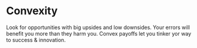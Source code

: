 # Convexity
Look for opportunities with big upsides and low downsides.
Your errors will benefit you more than they harm you.
Convex payoffs let you tinker yor way to success & innovation.

